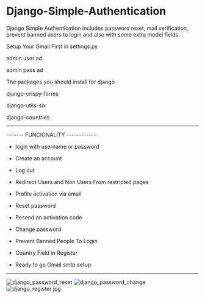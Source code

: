 # Django-Simple-Authentication
Django Simple Authentication includes password reset, mail verification, prevent banned users to login and also with some extra model fields.


Setup Your Gmail First in settings.py

admin user ad

admin pass ad 



The packages you should install for django 

django-crispy-forms

django-utils-six

django-countries

---------------------------------------------

-------  FUNCIONALITY ------------

- login with  username or password

- Create an account

- Log out

- Redirect Users and Non Users From restricted pages 

- Profile activation via email

- Reset password

- Resend an activation code

- Change password

- Prevent Banned People To Login

- Country Field in Register

- Ready to go Gmail smtp setup

-------------------------------


![django_password_reset](https://user-images.githubusercontent.com/80206446/130806262-4c4fca91-e77b-4533-b1aa-064f814452d1.jpg)
![django_password_change](https://user-images.githubusercontent.com/80206446/130806473-9d06502d-7c01-43e9-a824-4f324f385745.jpg)
![django_register jpg](https://user-images.githubusercontent.com/80206446/130809588-3ab13618-897c-4959-a3ab-cfe3e8d878a9.jpg)

